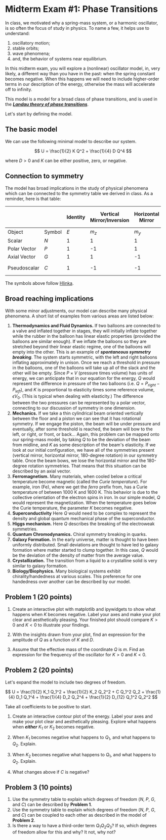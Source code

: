 # Midterm Exam #1: Phase Transitions

In class, we motivated why a spring-mass system, or a harmonic oscillator, is so often the focus of study in physics. To name a few, it helps use to understand:

1. oscillatory motion;
2. stable orbits;
3. wave phenomena;
4. and, the behavior of systems near equilibrium.

In this midterm exam, you will explore a (nonlinear) oscillator model, in, very likely, a different way than you have in the past: when the spring constant becomes negative. When this happens we will need to include higher-order terms in our description of the energy, otherwise the mass will accelerate off to infinity.

This model is a model for a broad class of phase transitions, and is used in the [***Landau theory of phase transitions***](https://en.wikipedia.org/wiki/Landau_theory).

Let's start by defining the model.

## The basic model

We can use the following minimal model to describe our system.

$$ U = \frac{1}{2} K Q^2 + \frac{1}{4} D Q^4 $$

where $D>0$ and $K$ can be either positive, zero, or negative.

## Connection to symmetry

The model has broad implications in the study of physical phenomena which can be connected to the symmetry table we derived in class. As a reminder, here is that table:

|               |        | Identity  | Vertical Mirror/Inversion | Horizontal Mirror | 180-degree Rotation |                         |
|---------------|--------|-----------|--------------------------|-------------------|----------------------|-------------------------|
| Object        | Symbol | $E$       | $m_z$                    | $m_y$             | $C_{2y}$             | Example                 |
| Scalar        | $N$  | 1         | 1                        | 1                 | 1                    | $\vec{c} \cdot \vec{c}$  |
| Polar Vector  | $P$  | 1         | -1                       | 1                 | -1                   | $\vec{c}$               |
| Axial Vector  | $G$  | 1         | 1                        | -1                | -1                   | $\vec{a} \times \vec{b}$ |
| Pseudoscalar  | $C$  | 1         | -1                       | -1                | 1                    | $(\vec{a} \times \vec{b}) \cdot \vec{c}$ |

The symbols above follow [Hlinka](https://journals.aps.org/prl/abstract/10.1103/PhysRevLett.113.165502). 

## Broad reaching implications

With some minor adjustments, our model can describe many physical phenomena. A short list of examples from various areas are listed below:

1. **Thermodynamics and Fluid Dynamics.** If two balloons are connected to a valve and inflated together in stages, they will initially inflate together while the rubber in the balloon has linear elastic properties (provided the balloons are similar enough). If we inflate the balloons so they are stretched beyond their linear elastic regime, one of the balloons will empty into the other. This is an example of ***spontaneous symmetry breaking***. The system starts symmetric, with the left and right balloons inflating approximately in unison. Once we reach a threshold in pressure in the balloons, one of the balloons will take up all of the slack and the other will be empty. Since $P\times V$ (pressure times volume) has units of energy, we can anticipate that in our equation for the energy, $Q$ would represent the difference in pressure of the two balloons (i.e. $Q=P_{right}-P_{left}$), and $K$ is proportional to elasticity times some reference volume, $\epsilon V_0$. (This is typical when dealing with elasticity.) The difference between the two pressures can be represented by a polar vector, connecting to our discussion of symmetry in one dimension.
2. **Mechanics.** If we take a thin cylindrical beam oriented vertically between the floor and a piston we can see that it has rotational symmetry. If we engage the piston, the beam will be under pressure and eventually, after some threshold is reached, the beam will bow to the left, or right, or front, or back... Again, this problem can be mapped onto our spring-mass model, by taking $Q$ to be the deviation of the beam from midline, and $K$ as some description of the beam's elasticity. If we look at our initial configuration, we have all of the symmetries present (vertical mirror, horizontal mirror, 180-degree rotation) in our symmetry table. Once the beam bows, we lose the horizontal mirror and the 180-degree rotation symmetries. That means that this situation can be described by an axial vector.
3. **Ferromagnetism.** Many materials, when cooled below a critical temperature become magnetic (called the *Curie temperature*). For example, iron (Fe), where we get the *ferro* prefix from, has a Curie temperature of between 1000 K and 1600 K. This behavior is due to the collective orientation of the electron spins in iron. In our simple model, $Q$ would represent the magnetization. When the temperature goes below the Curie temperature, the parameter $K$ becomes negative.
4. **Superconductivity** Here $Q$ would need to be complex to represent the density and global quantum mechanical phase of the superconductor.
5. **Higgs mechanism.** Here $Q$ describes the breaking of the electroweak symmetries.
6. **Quantum Chromodynamics.** Chiral symmetry breaking in quarks.
7. **Galaxy Formation.** In the early universe, matter is thought to have been uniformly distributed. Small deviations are thought to have led to galaxy formation where matter started to clump together. In this case, $Q$ would be the deviation of the density of matter from the average value.
8. **Crystallization.** The transition from a liquid to a crystalline solid is very similar to galaxy formation.
9. **Biology/Biophysics.** Many biological systems exhibit chirality/handedness at various scales. This preference for one handedness over another can be described by our model.

## Problem 1 (20 points)

1. Create an interactive plot with matplotlib and ipywidgets to show what happens when $K$ becomes negative. Label your axes and make your plot clear and aesthetically pleasing. Your finished plot should compare $K>0$ and $K<0$ to illustrate your findings.

2. With the insights drawn from your plot, find an expression for the amplitude of $Q$ as a function of $K$ and $D$. 

3. Assume that the effective mass of the coordinate $Q$ is $m$. Find an expression for the frequency of the oscillator for $K>0$ and $K<0$.

## Problem 2 (20 points)

Let's expand the model to include two degrees of freedom.

$$ U = \frac{1}{2} K_1 Q_1^2 + \frac{1}{2} K_2 Q_2^2 + C Q_1^2 Q_2 + \frac{1}{4} D_1 Q_1^4 + \frac{1}{4} D_2 Q_2^4 + \frac{1}{2} D_{12} Q_1^2 Q_2^2 $$

Take all coefficients to be positive to start.

1. Create an interactive contour plot of the energy. Label your axes and make your plot clear and aesthetically pleasing. Explore what happens when ***either*** $K_1$ or $K_2$ becomes negative.

2. When $K_1$ becomes negative what happens to $Q_1$, and what happens to $Q_2$. Explain.

3. When $K_2$ becomes negative what happens to $Q_1$, and what happens to $Q_2$. Explain.

4. What changes above if $C$ is negative?

## Problem 3 (10 points)

1. Use the symmetry table to explain which degrees of freedom ($N$, $P$, $G$, and $C$) can be described by **Problem 1**.
2. Use the symmetry table to explain which degrees of freedom ($N$, $P$, $G$, and $C$) can be coupled to each other as described in the model of **Problem 2**.
3. Is there a way to have a third-order term $Q_1 Q_2 Q_3$? If so, which degrees of freedom allow for this and why? It not, why not?

